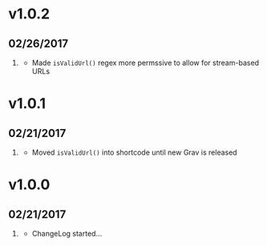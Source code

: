 # v1.0.2
##  02/26/2017

1. [](#improved)
    * Made `isValidUrl()` regex more permssive to allow for stream-based URLs
    
# v1.0.1
##  02/21/2017

1. [](#bugfix)
    * Moved `isValidUrl()` into shortcode until new Grav is released

# v1.0.0
##  02/21/2017

1. [](#new)
    * ChangeLog started...
